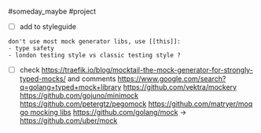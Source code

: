 #someday_maybe #project

- [ ] add to styleguide
```
don't use most mock generator libs, use [[this]]:
- type safety
- london testing style vs classic testing style ?
```
- [ ] check https://traefik.io/blog/mocktail-the-mock-generator-for-strongly-typed-mocks/ and comments
https://www.google.com/search?q=golang+typed+mock+library
https://github.com/vektra/mockery
https://github.com/gojuno/minimock
https://github.com/petergtz/pegomock
https://github.com/matryer/moq
[go mocking libs](https://gist.github.com/maratori/8772fe158ff705ca543a0620863977c2)
https://github.com/golang/mock -> https://github.com/uber/mock